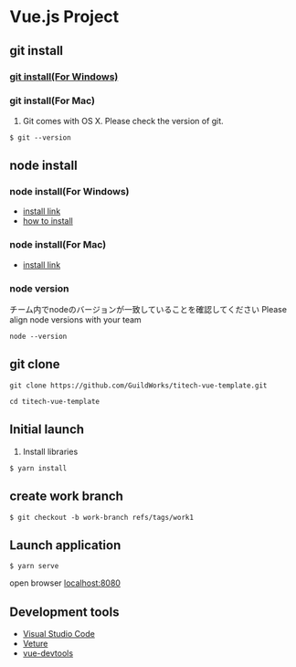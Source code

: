 # Vue.js Project

## git install

### [git install(For Windows)](https://gitforwindows.org/)

### git install(For Mac)
1. Git comes with OS X. Please check the version of git.
```$xslt
$ git --version
```

## node install

### node install(For Windows)
- [install link](https://nodejs.org/en/download/)
- [how to install](https://qiita.com/Masayuki-M/items/840a997a824e18f576d8)

### node install(For Mac)
- [install link](https://nodejs.org/en/download/)

### node version
チーム内でnodeのバージョンが一致していることを確認してください
Please align node versions with your team
```
node --version
```

## git clone
```$xslt
git clone https://github.com/GuildWorks/titech-vue-template.git
```
```$xslt
cd titech-vue-template
```


## Initial launch
1. Install libraries
```$xslt
$ yarn install
```

## create work branch
```
$ git checkout -b work-branch refs/tags/work1
```

## Launch application
```
$ yarn serve
```

open browser
[localhost:8080](http://localhost:8080)

## Development tools
- [Visual Studio Code](https://code.visualstudio.com/)
- [Veture](https://marketplace.visualstudio.com/items?itemName=octref.vetur)
- [vue-devtools](https://github.com/vuejs/vue-devtools)
